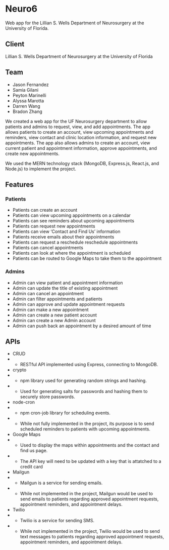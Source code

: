 # Neuro6

Web app for the Lillian S. Wells Department of Neurosurgery at the University of Florida.

## Client

Lillian S. Wells Department of Neurosurgery at the University of Florida

## Team 

* Jason Fernandez
* Samia Gilani
* Peyton Marinelli
* Alyssa Marotta
* Darren Wang
* Bradon Zhang

We created a web app for the UF Neurosurgery department to allow patients and admins to request, view, and add appointments. The app allows patients to create an account, view upcoming appointments and reminders, view contact and clinic location information, and request new appointments. The app also allows admins to create an account, view current patient and appointment information, approve appointments, and create new appointments.

We used the MERN technology stack (MongoDB, Express.js, React.js, and Node.js) to implement the project.

## Features

### Patients

* Patients can create an account
* Patients can view upcoming appointments on a calendar
* Patients can see reminders about upcoming appointments
* Patients can request new appointments
* Patients can view ‘Contact and Find Us’ information
* Patients receive emails about their appointments
* Patients can request a reschedule reschedule appointments
* Patients can cancel appointments
* Patients can look at where the appointment is scheduled
* Patients can be routed to Google Maps to take them to the appointment

### Admins

* Admin can view patient and appointment information
* Admin can update the title of existing appointment
* Admin can cancel an appointment
* Admin can filter appointments and patients
* Admin can approve and update appointment requests
* Admin can make a new appointment
* Admin can create a new patient account
* Admin can create a new Admin account
* Admin can push back an appointment by a desired amount of time

## APIs

* CRUD
* * RESTful API implemented using Express, connecting to MongoDB.
* crypto
* * npm library used for generating random strings and hashing.
* * Used for generating salts for passwords and hashing them to securely store passwords.
* node-cron
* * npm cron-job library for scheduling events.
* * While not fully implemented in the project, its purpose is to send scheduled reminders to patients with upcoming appointments.
* Google Maps
* * Used to display the maps within appointments and the contact and find us page.
* * The API key will need to be updated with a key that is attatched to a credit card
* Mailgun
* * Mailgun is a service for sending emails.
* * While not implemented in the project, Mailgun would be used to send emails to patients regarding approved appointment requests, appointment reminders, and appointment delays.
* Twilio
* * Twilio is a service for sending SMS.
* * While not implemented in the project, Twilio would be used to send text messages to patients regarding approved appointment requests, appointment reminders, and appointment delays.
